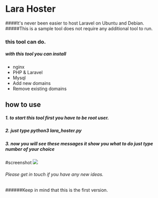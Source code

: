 # Lara Hoster
####It's never been easier to host Laravel on Ubuntu and Debian. 
#####This is a sample tool does not require any additional tool to run.
### this tool can do.
##### with this tool you can install
- nginx
- PHP & Laravel
- Mysql
- Add new domains
-  Remove existing domains

## how to use
##### 1. to start this tool first you have to be root user.
##### 2. just type python3 lara_hoster.py
##### 3. now you will see these messages it show you what to do just type number of your choice

#screenshot 
[![](https://i.postimg.cc/C5N2TnFv/Screenshot-from-2022-12-23-19-39-45.png)](https://i.postimg.cc/C5N2TnFv/Screenshot-from-2022-12-23-19-39-45.png)

###### Please get in touch if you have any new ideas. 
######Keep in mind that this is the first version. 

